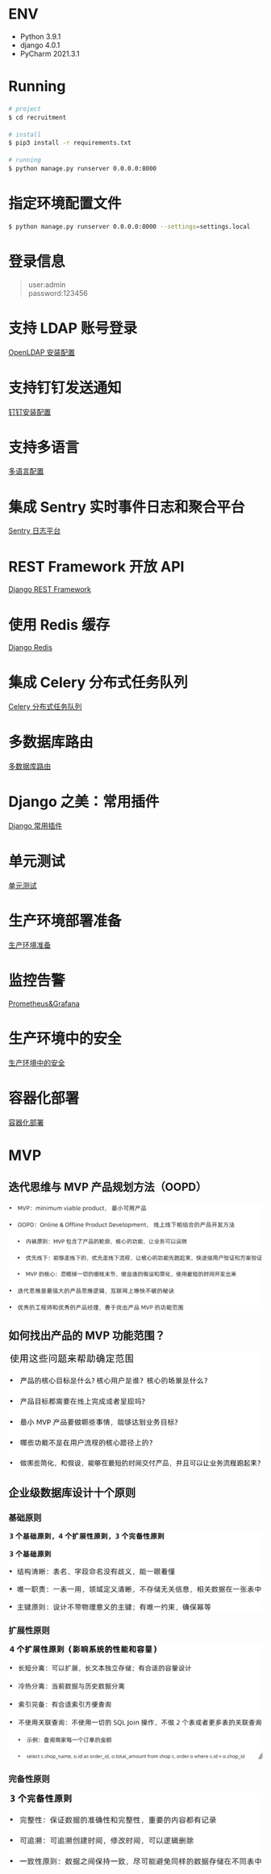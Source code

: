 # ENV
- Python 3.9.1
- django 4.0.1
- PyCharm 2021.3.1

# Running
```bash
# project
$ cd recruitment

# install
$ pip3 install -r requirements.txt

# running
$ python manage.py runserver 0.0.0.0:8000
```

# 指定环境配置文件
```bash
$ python manage.py runserver 0.0.0.0:8000 --settings=settings.local
```

# 登录信息
> user:admin  
> password:123456

# 支持 LDAP 账号登录
[OpenLDAP 安装配置](docs/openldap.md)

# 支持钉钉发送通知
[钉钉安装配置](docs/dingtalk.md)

# 支持多语言
[多语言配置](docs/multi_language.md)

# 集成 Sentry 实时事件日志和聚合平台
[Sentry 日志平台](docs/sentry.md)

# REST Framework 开放 API
[Django REST Framework](docs/rest_framework.md)

# 使用 Redis 缓存
[Django Redis](docs/redis.md)

# 集成 Celery 分布式任务队列
[Celery 分布式任务队列](docs/celery.md)

# 多数据库路由
[多数据库路由](docs/multi_db_routers.md)

# Django 之美：常用插件
[Django 常用插件](docs/the_beauty_of_django.md)

# 单元测试
[单元测试](docs/testcase.md)

# 生产环境部署准备
[生产环境准备](docs/production_deploy.md)

# 监控告警
[Prometheus&Grafana](docs/prometheus_grafana.md)

# 生产环境中的安全
[生产环境中的安全](docs/safety_in_production.md)

# 容器化部署
[容器化部署](docs/container_deployment.md)

# MVP
## 迭代思维与 MVP 产品规划方法（OOPD）
![](.README_images/767b46e4.png)

## 如何找出产品的 MVP 功能范围？
![](.README_images/dc35875d.png)

## 企业级数据库设计十个原则
### 基础原则
![](.README_images/9212abf8.png)

### 扩展性原则
![](.README_images/6e3112ec.png)

### 完备性原则
![](.README_images/ba7fb251.png)
